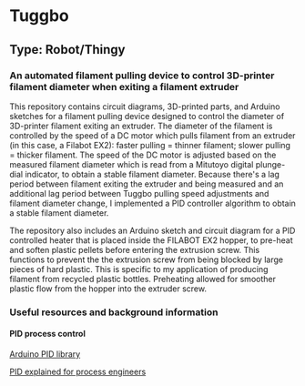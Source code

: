 # Tuggbo
## Type: Robot/Thingy
### An automated filament pulling device to control 3D-printer filament diameter when exiting a filament extruder

This repository contains circuit diagrams, 3D-printed parts, and Arduino sketches for a filament pulling device designed to control the diameter of 3D-printer filament
exiting an extruder. The diameter of the filament is controlled by the speed of a DC motor which pulls filament from an extruder (in this case, a Filabot EX2):
faster pulling = thinner filament; slower pulling = thicker filament. The speed of the DC motor is adjusted based on the measured filament diameter
which is read from a Mitutoyo digital plunge-dial indicator, to obtain a stable filament diameter. Because there's a lag period between filament exiting the extruder and being measured and an additional lag period between Tuggbo pulling speed adjustments and filament diameter change, I implemented a PID controller algorithm to obtain a stable filament diameter. 

The repository also includes an Arduino sketch and circuit diagram for a PID controlled heater that is placed inside the FILABOT EX2 hopper, to pre-heat and soften plastic pellets 
before entering the extrusion screw. This functions to prevent the the extrusion screw from being blocked by large pieces of hard plastic. This is specific to my application of producing filament from recycled plastic bottles. Preheating allowed for smoother plastic flow from the hopper into the extruder screw.



### Useful resources and background information
#### PID process control
[Arduino PID library](https://playground.arduino.cc/Code/PIDLibrary/)

[PID explained for process engineers](https://www.aiche.org/resources/publications/cep/2016/february/pid-explained-process-engineers-part-2-tuning-coefficients)

